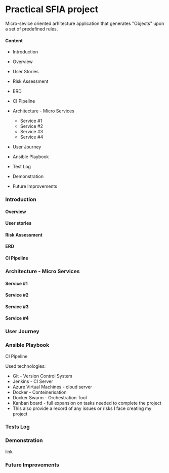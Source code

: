 # Practical SFIA project #

Micro-sevice oriented arhitecture application that generates "Objects" upon a set of predefined rules.  

#### Content ####  
* Introduction  
 * Overview  
 * User Stories
 * Risk Assessment
 * ERD
 * CI Pipeline
 
* Architecture - Micro Services  
  * Service #1
  * Service #2  
  * Service #3
  * Service #4  
  
* User Journey  
* Ansible Playbook 
* Test Log
* Demonstration
* Future Improvements

### Introduction ### 
#### Overview ####
#### User stories ####
#### Risk Assessment ####
#### ERD ####
#### CI Pipeline ####

### Architecture - Micro Services ### 
  #### Service #1 ####
  #### Service #2 #### 
  #### Service #3 ####
  #### Service #4 #### 
### User Journey ### 
### Ansible Playbook ###

CI Pipeline

Used technologies:
* Git - Version Control System  
* Jenkins - CI Server  
* Azure Virtual Machines - cloud server
* Docker - Conteinerisation   
* Docker Swarm - Orchestration Tool
* Kanban board - full expansion on tasks needed to complete the project
* This also provide a record of any issues or risks I face creating my project
### Tests Log ###
### Demonstration ###
link
### Future Improvements ### 
